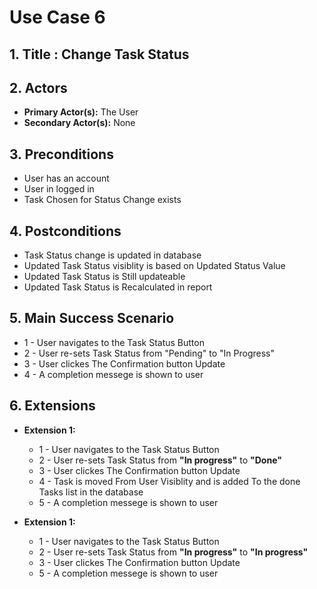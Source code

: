 # Use Case 6

## 1. Title :  Change Task Status

## 2. Actors
- **Primary Actor(s):** The User
- **Secondary Actor(s):** None

## 3. Preconditions
- User has an account
- User in logged in
- Task Chosen for Status Change exists

## 4. Postconditions
- Task Status change is updated in database
- Updated Task Status visiblity is based on Updated Status Value
- Updated Task Status is Still updateable
- Updated Task Status is Recalculated in report

## 5. Main Success Scenario
- 1 - User navigates to the Task Status Button
- 2 - User re-sets Task Status from "Pending" to "In Progress"
- 3 - User clickes The Confirmation button
Update
- 4 - A completion messege is shown to user

## 6. Extensions

  - **Extension 1:** 
    - 1 - User navigates to the Task Status Button
    - 2 - User re-sets Task Status from **"In progress"** to **"Done"**
    - 3 - User clickes The Confirmation button
    Update
    - 4 - Task is moved From User Visiblity and is added To the done Tasks list in the database
    - 5 - A completion messege is shown to user

  - **Extension 1:** 
    - 1 - User navigates to the Task Status Button
    - 2 - User re-sets Task Status from **"In progress"** to **"In progress"**
    - 3 - User clickes The Confirmation button
    Update
    - 5 - A completion messege is shown to user


